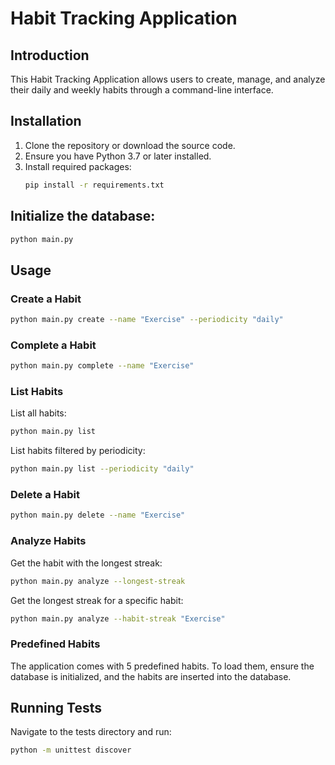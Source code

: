 # Habit Tracking Application

## Introduction

This Habit Tracking Application allows users to create, manage, and analyze their daily and weekly habits through a command-line interface.

## Installation

1. Clone the repository or download the source code.
2. Ensure you have Python 3.7 or later installed.
3. Install required packages:
   ```bash
   pip install -r requirements.txt
   ```

## Initialize the database:

```bash
python main.py
```

## Usage

### Create a Habit

```bash
python main.py create --name "Exercise" --periodicity "daily"
```

### Complete a Habit

```bash
python main.py complete --name "Exercise"
```

### List Habits

List all habits:

```bash
python main.py list
```

List habits filtered by periodicity:

```bash
python main.py list --periodicity "daily"
```

### Delete a Habit

```bash
python main.py delete --name "Exercise"
```

### Analyze Habits

Get the habit with the longest streak:

```bash
python main.py analyze --longest-streak
```

Get the longest streak for a specific habit:

```bash
python main.py analyze --habit-streak "Exercise"
```

### Predefined Habits

The application comes with 5 predefined habits. To load them, ensure the database is initialized, and the habits are inserted into the database.

## Running Tests

Navigate to the tests directory and run:

```bash
python -m unittest discover
```
